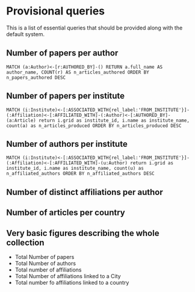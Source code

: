 # Provisional queries

This is a list of essential queries that should be provided along with the default system.

## Number of papers per author

```
MATCH (a:Author)<-[r:AUTHORED_BY]-() RETURN a.full_name AS author_name, COUNT(r) AS n_articles_authored ORDER BY n_papers_authored DESC
```

## Number of papers per institute

```
MATCH (i:Institute)<-[:ASSOCIATED_WITH{rel_label:'FROM_INSTITUTE'}]-(:Affiliation)<-[:AFFILIATED_WITH]-(:Author)<-[:AUTHORED_BY]-(a:Article) return i.grid as institute_id, i.name as institute_name, count(a) as n_articles_produced ORDER BY n_articles_produced DESC
```

## Number of authors per institute

```
MATCH (i:Institute)<-[:ASSOCIATED_WITH{rel_label:'FROM_INSTITUTE'}]-(:Affiliation)<-[:AFFILIATED_WITH]-(u:Author) return i.grid as institute_id, i.name as institute_name, count(u) as n_affiliated_authors ORDER BY n_affiliated_authors DESC
```

## Number of distinct affiliations per author


## Number of articles per country



## Very basic figures describing the whole collection

* Total Number of papers
* Total Number of authors
* Total number of affiliations
* Total Number of affiliations linked to a City
* Total number fo affiliations linked to a country


